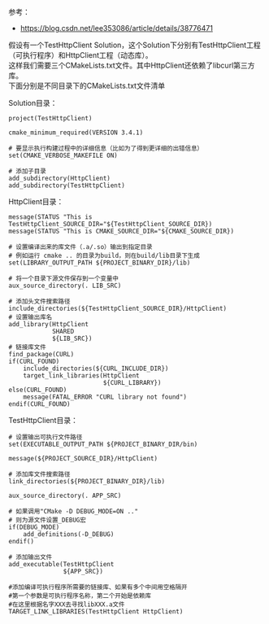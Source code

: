 参考：
* https://blog.csdn.net/lee353086/article/details/38776471


假设有一个TestHttpClient Solution，这个Solution下分别有TestHttpClient工程（可执行程序）和HttpClient工程（动态库）。  
这样我们需要三个CMakeLists.txt文件。其中HttpClient还依赖了libcurl第三方库。  
下面分别是不同目录下的CMakeLists.txt文件清单  

Solution目录：  
```
project(TestHttpClient)

cmake_minimum_required(VERSION 3.4.1)

# 要显示执行构建过程中的详细信息（比如为了得到更详细的出错信息）
set(CMAKE_VERBOSE_MAKEFILE ON)

# 添加子目录
add_subdirectory(HttpClient)
add_subdirectory(TestHttpClient)
```

HttpClient目录：  
```
message(STATUS "This is TestHttpClient_SOURCE_DIR="${TestHttpClient_SOURCE_DIR})
message(STATUS "This is CMAKE_SOURCE_DIR="${CMAKE_SOURCE_DIR})

# 设置编译出来的库文件（.a/.so）输出到指定目录
# 例如运行 cmake .. 的目录为build，则在build/lib目录下生成
set(LIBRARY_OUTPUT_PATH ${PROJECT_BINARY_DIR}/lib)

# 将一个目录下源文件保存到一个变量中
aux_source_directory(. LIB_SRC)

# 添加头文件搜索路径
include_directories(${TestHttpClient_SOURCE_DIR}/HttpClient)
# 设置输出库名
add_library(HttpClient
            SHARED
            ${LIB_SRC})
# 链接库文件
find_package(CURL)
if(CURL_FOUND)
    include_directories(${CURL_INCLUDE_DIR})
    target_link_libraries(HttpClient
                          ${CURL_LIBRARY})
else(CURL_FOUND)
    message(FATAL_ERROR "CURL library not found")
endif(CURL_FOUND)
```


TestHttpClient目录：  
```
# 设置输出可执行文件路径
set(EXECUTABLE_OUTPUT_PATH ${PROJECT_BINARY_DIR/bin)

message(${PROJECT_SOURCE_DIR}/HttpClient)

# 添加库文件搜索路径
link_directories(${PROJECT_BINARY_DIR}/lib)

aux_source_directory(. APP_SRC)

# 如果调用"CMake -D DEBUG_MODE=ON .."
# 则为源文件设置_DEBUG宏
if(DEBUG_MODE)
    add_definitions(-D_DEBUG)
endif()

# 添加输出文件
add_executable(TestHttpClient
               ${APP_SRC})
               
#添加编译可执行程序所需要的链接库、如果有多个中间用空格隔开
#第一个参数是可执行程序名称，第二个开始是依赖库
#在这里根据名字XXX去寻找libXXX.a文件
TARGET_LINK_LIBRARIES(TestHttpClient HttpClient)
```
